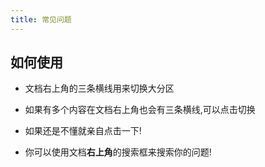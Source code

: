 ```yaml
---
title: 常见问题
---
```


## 如何使用

- 文档右上角的三条横线用来切换大分区

- 如果有多个内容在文档右上角也会有三条横线,可以点击切换

- 如果还是不懂就亲自点击一下!

- 你可以使用文档**右上角**的搜索框来搜索你的问题!
